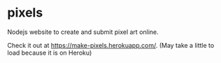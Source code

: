# pixels
Nodejs website to create and submit pixel art online.

Check it out at https://make-pixels.herokuapp.com/. (May take a little to load because it is on Heroku)
